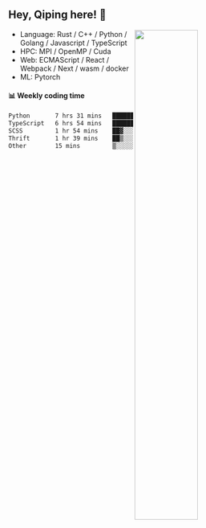 

## Hey, Qiping here! :wave:

[<img align="right" width="50%" src="https://github-readme-stats.vercel.app/api?username=ppppqp&theme=dark&show_icons=true">](https://metrics.lecoq.io/ppppqp?template=classic)



-   Language: Rust / C++ / Python / Golang / Javascript / TypeScript
-   HPC: MPI / OpenMP / Cuda
-   Web: ECMAScript / React / Webpack / Next / wasm / docker
-   ML: Pytorch



#### :bar_chart: Weekly coding time

<!--START_SECTION:waka-->

```txt
Python       7 hrs 31 mins   ██████████░░░░░░░░░░░░░░░   40.08 %
TypeScript   6 hrs 54 mins   █████████▒░░░░░░░░░░░░░░░   36.75 %
SCSS         1 hr 54 mins    ██▓░░░░░░░░░░░░░░░░░░░░░░   10.16 %
Thrift       1 hr 39 mins    ██▒░░░░░░░░░░░░░░░░░░░░░░   08.85 %
Other        15 mins         ▒░░░░░░░░░░░░░░░░░░░░░░░░   01.34 %
```

<!--END_SECTION:waka-->
